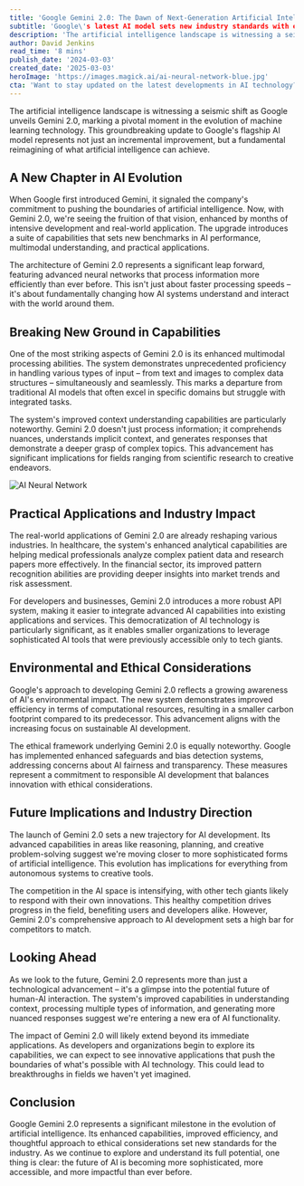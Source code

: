 ```yaml
---
title: 'Google Gemini 2.0: The Dawn of Next-Generation Artificial Intelligence'
subtitle: 'Google\'s latest AI model sets new industry standards with enhanced capabilities'
description: 'The artificial intelligence landscape is witnessing a seismic shift as Google unveils Gemini 2.0, marking a pivotal moment in the evolution of machine learning technology. This groundbreaking update to Google\'s flagship AI model represents not just an incremental improvement, but a fundamental reimagining of what artificial intelligence can achieve.'
author: David Jenkins
read_time: '8 mins'
publish_date: '2024-03-03'
created_date: '2025-03-03'
heroImage: 'https://images.magick.ai/ai-neural-network-blue.jpg'
cta: 'Want to stay updated on the latest developments in AI technology? Follow us on LinkedIn for in-depth analysis and breaking news about revolutionary advances like Gemini 2.0!'
---
```


The artificial intelligence landscape is witnessing a seismic shift as Google unveils Gemini 2.0, marking a pivotal moment in the evolution of machine learning technology. This groundbreaking update to Google's flagship AI model represents not just an incremental improvement, but a fundamental reimagining of what artificial intelligence can achieve.

## A New Chapter in AI Evolution

When Google first introduced Gemini, it signaled the company's commitment to pushing the boundaries of artificial intelligence. Now, with Gemini 2.0, we're seeing the fruition of that vision, enhanced by months of intensive development and real-world application. The upgrade introduces a suite of capabilities that sets new benchmarks in AI performance, multimodal understanding, and practical applications.

The architecture of Gemini 2.0 represents a significant leap forward, featuring advanced neural networks that process information more efficiently than ever before. This isn't just about faster processing speeds – it's about fundamentally changing how AI systems understand and interact with the world around them.

## Breaking New Ground in Capabilities

One of the most striking aspects of Gemini 2.0 is its enhanced multimodal processing abilities. The system demonstrates unprecedented proficiency in handling various types of input – from text and images to complex data structures – simultaneously and seamlessly. This marks a departure from traditional AI models that often excel in specific domains but struggle with integrated tasks.

The system's improved context understanding capabilities are particularly noteworthy. Gemini 2.0 doesn't just process information; it comprehends nuances, understands implicit context, and generates responses that demonstrate a deeper grasp of complex topics. This advancement has significant implications for fields ranging from scientific research to creative endeavors.

![AI Neural Network](https://images.magick.ai/ai-neural-network-blue.jpg)

## Practical Applications and Industry Impact

The real-world applications of Gemini 2.0 are already reshaping various industries. In healthcare, the system's enhanced analytical capabilities are helping medical professionals analyze complex patient data and research papers more effectively. In the financial sector, its improved pattern recognition abilities are providing deeper insights into market trends and risk assessment.

For developers and businesses, Gemini 2.0 introduces a more robust API system, making it easier to integrate advanced AI capabilities into existing applications and services. This democratization of AI technology is particularly significant, as it enables smaller organizations to leverage sophisticated AI tools that were previously accessible only to tech giants.

## Environmental and Ethical Considerations

Google's approach to developing Gemini 2.0 reflects a growing awareness of AI's environmental impact. The new system demonstrates improved efficiency in terms of computational resources, resulting in a smaller carbon footprint compared to its predecessor. This advancement aligns with the increasing focus on sustainable AI development.

The ethical framework underlying Gemini 2.0 is equally noteworthy. Google has implemented enhanced safeguards and bias detection systems, addressing concerns about AI fairness and transparency. These measures represent a commitment to responsible AI development that balances innovation with ethical considerations.

## Future Implications and Industry Direction

The launch of Gemini 2.0 sets a new trajectory for AI development. Its advanced capabilities in areas like reasoning, planning, and creative problem-solving suggest we're moving closer to more sophisticated forms of artificial intelligence. This evolution has implications for everything from autonomous systems to creative tools.

The competition in the AI space is intensifying, with other tech giants likely to respond with their own innovations. This healthy competition drives progress in the field, benefiting users and developers alike. However, Gemini 2.0's comprehensive approach to AI development sets a high bar for competitors to match.

## Looking Ahead

As we look to the future, Gemini 2.0 represents more than just a technological advancement – it's a glimpse into the potential future of human-AI interaction. The system's improved capabilities in understanding context, processing multiple types of information, and generating more nuanced responses suggest we're entering a new era of AI functionality.

The impact of Gemini 2.0 will likely extend beyond its immediate applications. As developers and organizations begin to explore its capabilities, we can expect to see innovative applications that push the boundaries of what's possible with AI technology. This could lead to breakthroughs in fields we haven't yet imagined.

## Conclusion

Google Gemini 2.0 represents a significant milestone in the evolution of artificial intelligence. Its enhanced capabilities, improved efficiency, and thoughtful approach to ethical considerations set new standards for the industry. As we continue to explore and understand its full potential, one thing is clear: the future of AI is becoming more sophisticated, more accessible, and more impactful than ever before.